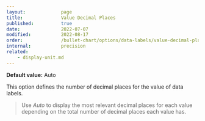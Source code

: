 ```yaml
---
layout:             page
title:              Value Decimal Places
published:          true
date:               2022-07-07
modified:   	    2022-08-17
order:              /bullet-chart/options/data-labels/value-decimal-places
internal:           precision
related:
    - display-unit.md
---
```


**Default value:** Auto

This option defines the number of decimal places for the value of data labels. 

> Use *Auto* to display the most relevant decimal places for each value depending on the total number of decimal places each value has.